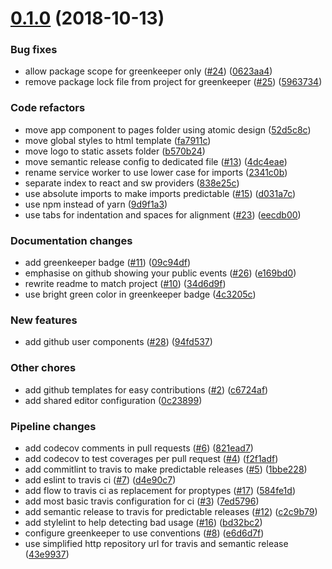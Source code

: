 # [0.1.0](https://github.com/bycedric/github-website/compare/0.0.0...0.1.0) (2018-10-13)


### Bug fixes

* allow package scope for greenkeeper only ([#24](https://github.com/bycedric/github-website/issues/24)) ([0623aa4](https://github.com/bycedric/github-website/commit/0623aa4))
* remove package lock file from project for greenkeeper ([#25](https://github.com/bycedric/github-website/issues/25)) ([5963734](https://github.com/bycedric/github-website/commit/5963734))


### Code refactors

* move app component to pages folder using atomic design ([52d5c8c](https://github.com/bycedric/github-website/commit/52d5c8c))
* move global styles to html template ([fa7911c](https://github.com/bycedric/github-website/commit/fa7911c))
* move logo to static assets folder ([b570b24](https://github.com/bycedric/github-website/commit/b570b24))
* move semantic release config to dedicated file ([#13](https://github.com/bycedric/github-website/issues/13)) ([4dc4eae](https://github.com/bycedric/github-website/commit/4dc4eae))
* rename service worker to use lower case for imports ([2341c0b](https://github.com/bycedric/github-website/commit/2341c0b))
* separate index to react and sw providers ([838e25c](https://github.com/bycedric/github-website/commit/838e25c))
* use absolute imports to make imports predictable ([#15](https://github.com/bycedric/github-website/issues/15)) ([d031a7c](https://github.com/bycedric/github-website/commit/d031a7c))
* use npm instead of yarn ([9d9f1a3](https://github.com/bycedric/github-website/commit/9d9f1a3))
* use tabs for indentation and spaces for alignment ([#23](https://github.com/bycedric/github-website/issues/23)) ([eecdb00](https://github.com/bycedric/github-website/commit/eecdb00))


### Documentation changes

* add greenkeeper badge ([#11](https://github.com/bycedric/github-website/issues/11)) ([09c94df](https://github.com/bycedric/github-website/commit/09c94df))
* emphasise on github showing your public events ([#26](https://github.com/bycedric/github-website/issues/26)) ([e169bd0](https://github.com/bycedric/github-website/commit/e169bd0))
* rewrite readme to match project ([#10](https://github.com/bycedric/github-website/issues/10)) ([34d6d9f](https://github.com/bycedric/github-website/commit/34d6d9f))
* use bright green color in greenkeeper badge ([4c3205c](https://github.com/bycedric/github-website/commit/4c3205c))


### New features

* add github user components ([#28](https://github.com/bycedric/github-website/issues/28)) ([94fd537](https://github.com/bycedric/github-website/commit/94fd537))


### Other chores

* add github templates for easy contributions ([#2](https://github.com/bycedric/github-website/issues/2)) ([c6724af](https://github.com/bycedric/github-website/commit/c6724af))
* add shared editor configuration ([0c23899](https://github.com/bycedric/github-website/commit/0c23899))


### Pipeline changes

* add codecov comments in pull requests ([#6](https://github.com/bycedric/github-website/issues/6)) ([821ead7](https://github.com/bycedric/github-website/commit/821ead7))
* add codecov to test coverages per pull request ([#4](https://github.com/bycedric/github-website/issues/4)) ([f2f1adf](https://github.com/bycedric/github-website/commit/f2f1adf))
* add commitlint to travis to make predictable releases ([#5](https://github.com/bycedric/github-website/issues/5)) ([1bbe228](https://github.com/bycedric/github-website/commit/1bbe228))
* add eslint to travis ci ([#7](https://github.com/bycedric/github-website/issues/7)) ([d4e90c7](https://github.com/bycedric/github-website/commit/d4e90c7))
* add flow to travis ci as replacement for proptypes ([#17](https://github.com/bycedric/github-website/issues/17)) ([584fe1d](https://github.com/bycedric/github-website/commit/584fe1d))
* add most basic travis configuration for ci ([#3](https://github.com/bycedric/github-website/issues/3)) ([7ed5796](https://github.com/bycedric/github-website/commit/7ed5796))
* add semantic release to travis for predictable releases ([#12](https://github.com/bycedric/github-website/issues/12)) ([c2c9b79](https://github.com/bycedric/github-website/commit/c2c9b79))
* add stylelint to help detecting bad usage ([#16](https://github.com/bycedric/github-website/issues/16)) ([bd32bc2](https://github.com/bycedric/github-website/commit/bd32bc2))
* configure greenkeeper to use conventions ([#8](https://github.com/bycedric/github-website/issues/8)) ([e6d6d7f](https://github.com/bycedric/github-website/commit/e6d6d7f))
* use simplified http repository url for travis and semantic release ([43e9937](https://github.com/bycedric/github-website/commit/43e9937))
